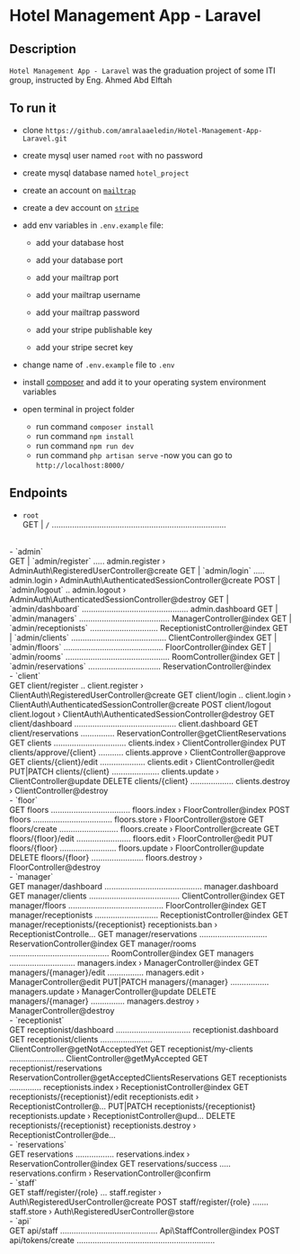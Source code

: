 # Hotel Management App - Laravel

## Description
`Hotel Management App - Laravel` was the graduation project of some ITI group, instructed by Eng. Ahmed Abd Elftah

## To run it
- clone `https://github.com/amralaaeledin/Hotel-Management-App-Laravel.git`
- create mysql user named `root` with no password
- create mysql database named `hotel_project`
- create an account on [`mailtrap`](mailtrap.io) 
- create a dev account on [`stripe`](https://dashboard.stripe.com/register) 
- add env variables in `.env.example` file:
  - add your database host
  - add your database port

  - add your mailtrap port
  - add your mailtrap username
  - add your mailtrap password

  - add your stripe publishable key
  - add your stripe secret key

- change name of `.env.example` file to `.env`
- install [composer](https://getcomposer.org) and add it to your operating system environment variables
- open terminal in project folder
  - run command `composer install` 
  - run command `npm install` 
  - run command `npm run dev` 
  - run command `php artisan serve` 
-now you can go to `http://localhost:8000/` 

## Endpoints
- `root` <br />
GET   |     `/` .............................................................................   
<br />
- `admin` <br />
GET   |     `admin/register` ..... admin.register › AdminAuth\RegisteredUserController@create  
GET   |     `admin/login` ..... admin.login › AdminAuth\AuthenticatedSessionController@create  
POST  |     `admin/logout` .. admin.logout › AdminAuth\AuthenticatedSessionController@destroy  
GET   |     `admin/dashboard` ............................................... admin.dashboard  
GET   |     `admin/managers` ........................................ ManagerController@index  
GET   |     `admin/receptionists` .............................. ReceptionistController@index  
GET   |     `admin/clients` .......................................... ClientController@index  
GET   |     `admin/floors` ............................................ FloorController@index  
GET   |     `admin/rooms` .............................................. RoomController@index  
GET   |     `admin/reservations` ................................ ReservationController@index  
<br />
- `client` <br />
GET        client/register .. client.register › ClientAuth\RegisteredUserController@create  
GET        client/login .. client.login › ClientAuth\AuthenticatedSessionController@create  
POST            client/logout client.logout › ClientAuth\AuthenticatedSessionController@destroy  
GET        client/dashboard ............................................. client.dashboard  
GET        client/reservations ............... ReservationController@getClientReservations  
GET        clients ................................ clients.index › ClientController@index  
PUT             clients/approve/{client} ........... clients.approve › ClientController@approve  
GET        clients/{client}/edit .................... clients.edit › ClientController@edit  
PUT|PATCH       clients/{client} ..................... clients.update › ClientController@update  
DELETE          clients/{client} ................... clients.destroy › ClientController@destroy  
<br />
- `floor` <br />
GET        floors ................................... floors.index › FloorController@index  
POST            floors ................................... floors.store › FloorController@store  
GET        floors/create .......................... floors.create › FloorController@create  
GET        floors/{floor}/edit ........................ floors.edit › FloorController@edit  
PUT             floors/{floor} ......................... floors.update › FloorController@update  
DELETE          floors/{floor} ....................... floors.destroy › FloorController@destroy  
<br />
- `manager` <br />
GET        manager/dashboard ........................................... manager.dashboard  
GET        manager/clients ........................................ ClientController@index  
GET        manager/floors .......................................... FloorController@index  
GET        manager/receptionists ............................ ReceptionistController@index  
GET        manager/receptionists/{receptionist} receptionists.ban › ReceptionistControlle…  
GET        manager/reservations .............................. ReservationController@index  
GET        manager/rooms ............................................ RoomController@index  
GET        managers ............................. managers.index › ManagerController@index  
GET        managers/{manager}/edit ................ managers.edit › ManagerController@edit  
PUT|PATCH       managers/{manager} ................. managers.update › ManagerController@update  
DELETE          managers/{manager} ............... managers.destroy › ManagerController@destroy  
<br />
- `receptionist` <br />
GET        receptionist/dashboard ................................. receptionist.dashboard  
GET        receptionist/clients ....................... ClientController@getNotAcceptedYet  
GET        receptionist/my-clients ........................ ClientController@getMyAccepted  
GET        receptionist/reservations ReservationController@getAcceptedClientsReservations   
GET        receptionists .............. receptionists.index › ReceptionistController@index  
GET        receptionists/{receptionist}/edit receptionists.edit › ReceptionistController@…  
PUT|PATCH       receptionists/{receptionist} receptionists.update › ReceptionistController@upd…  
DELETE          receptionists/{receptionist} receptionists.destroy › ReceptionistController@de…  
<br />
- `reservations` <br />
GET        reservations ................. reservations.index › ReservationController@index  
GET        reservations/success ..... reservations.confirm › ReservationController@confirm  
<br />
- `staff` <br />
GET        staff/register/{role} ... staff.register › Auth\RegisteredUserController@create
POST            staff/register/{role} ....... staff.store › Auth\RegisteredUserController@store
<br />
- `api` <br />
GET        api/staff ........................................... Api\StaffController@index  
POST            api/tokens/create .............................................................  
